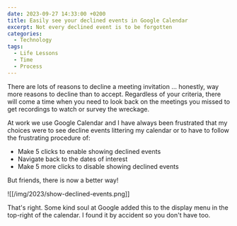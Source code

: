 ```yaml
---
date: 2023-09-27 14:33:00 +0200
title: Easily see your declined events in Google Calendar
excerpt: Not every declined event is to be forgotten
categories:
  - Technology
tags:
  - Life Lessons
  - Time
  - Process
---
```

There are lots of reasons to decline a meeting invitation ... honestly, way more reasons to decline than to accept.  Regardless of your criteria, there will come a time when you need to look back on the meetings you missed to get recordings to watch or survey the wreckage.

At work we use Google Calendar and I have always been frustrated that my choices were to see decline events littering my calendar or to have to follow the frustrating procedure of:
- Make 5 clicks to enable showing declined events
- Navigate back to the dates of interest
- Make 5 more clicks to disable showing declined events

But friends, there is now a better way!

![[/img/2023/show-declined-events.png]]

That's right.  Some kind soul at Google added this to the display menu in the top-right of the calendar.  I found it by accident so you don't have too.
